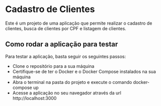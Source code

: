 # Cadastro de Clientes

Este é um projeto de uma aplicação que permite realizar o cadastro de clientes, busca de clientes por CPF e listagem de clientes.

## Como rodar a aplicação para testar

Para testar a aplicação, basta seguir os seguintes passos:

- Clone o repositório para a sua máquina
- Certifique-se de ter o Docker e o Docker Compose instalados na sua máquina
- Abra o terminal na pasta do projeto e execute o comando docker-compose up
- Acesse a aplicação no seu navegador através da url http://localhost:3000

## 
